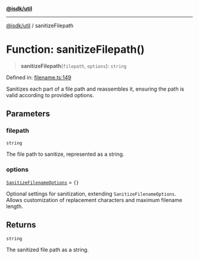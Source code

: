 [**@isdk/util**](../README.md)

***

[@isdk/util](../globals.md) / sanitizeFilepath

# Function: sanitizeFilepath()

> **sanitizeFilepath**(`filepath`, `options`): `string`

Defined in: [filename.ts:149](https://github.com/isdk/util.js/blob/37cf8e647afe115375188dc281429b45345985c4/src/filename.ts#L149)

Sanitizes each part of a file path and reassembles it, ensuring the path is valid according to provided options.

## Parameters

### filepath

`string`

The file path to sanitize, represented as a string.

### options

[`SanitizeFilenameOptions`](../interfaces/SanitizeFilenameOptions.md) = `{}`

Optional settings for sanitization, extending `SanitizeFilenameOptions`. Allows customization of replacement characters and maximum filename length.

## Returns

`string`

The sanitized file path as a string.
